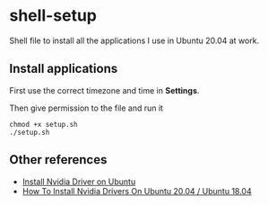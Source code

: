 # shell-setup
Shell file to install all the applications I use in Ubuntu 20.04 at work.

## Install applications
First use the correct timezone and time in **Settings**.

Then give permission to the file and run it 

```
chmod +x setup.sh
./setup.sh
```

## Other references
- [Install Nvidia Driver on Ubuntu](https://gist.github.com/bitsurgeon/b0f4440984c9e60dcd8fe8bbc346c029)
- [How To Install Nvidia Drivers On Ubuntu 20.04 / Ubuntu 18.04](https://www.itzgeek.com/post/how-to-install-nvidia-drivers-on-ubuntu-20-04-ubuntu-18-04.html)
